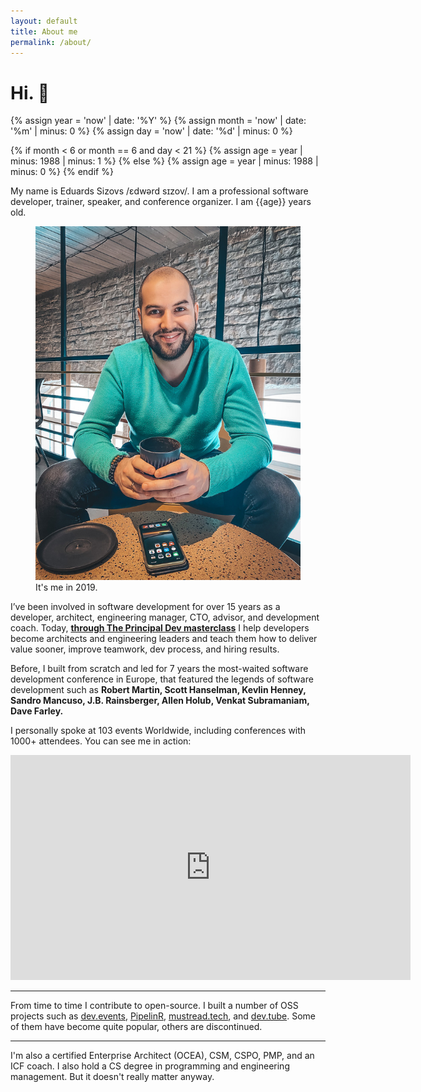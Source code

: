```yaml
---
layout: default
title: About me
permalink: /about/
---
```


# Hi. 👋

{% assign year = 'now' | date: '%Y' %}
{% assign month = 'now' | date: '%m' | minus: 0 %}
{% assign day = 'now' | date: '%d' | minus: 0 %}

{% if month < 6 or month == 6 and day < 21 %}
{% assign age = year | minus: 1988 | minus: 1 %}
{% else %}
{% assign age = year | minus: 1988 | minus: 0 %}
{% endif %}

My name is Eduards Sizovs  /ɛdwərd sɪzov/. I am a professional software developer, trainer, speaker, and conference organizer. I am {{age}} years old. 
<figure>
<img src="/images/about.jpg">
<figcaption>It's me in 2019.</figcaption>
</figure>

I’ve been involved in software development for over 15 years as a developer, architect, engineering manager, CTO, advisor, and development coach. Today, **[through The Principal Dev masterclass](https://principal.dev)** I help developers become architects and engineering leaders and teach them how to deliver value sooner, improve teamwork, dev process, and hiring results. 


Before, I built from scratch and led for 7 years the most-waited software development conference in Europe, that featured the legends of software development such as **Robert Martin, Scott Hanselman, Kevlin Henney, Sandro Mancuso, J.B. Rainsberger, Allen Holub, Venkat Subramaniam, Dave Farley.**

I personally spoke at 103 events Worldwide, including conferences with 1000+ attendees. You can see me in action:


<div class="videoWrapper">
<iframe id="ytplayer" type="text/html" width="640" height="360"
  src="https://www.youtube.com/embed/AEtCEt44vlE?autoplay=0&origin=https://sizovs.net"
  frameborder="0"></iframe>
</div>


---

From time to time I contribute to open-source. I built a number of OSS projects such as [dev.events](https://dev.events), [PipelinR](https://github.com/sizovs/pipelinr), [mustread.tech](https://mustread.tech), and [dev.tube](https://dev.tube). Some of them have become quite popular, others are discontinued.

---

I'm also a certified Enterprise Architect (OCEA), CSM, CSPO, PMP, and an ICF coach. I also hold a CS degree in programming and engineering management. But it doesn't really matter anyway.

